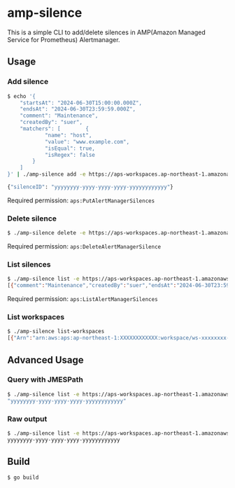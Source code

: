 # amp-silence

This is a simple CLI to add/delete silences in AMP(Amazon Managed Service for Prometheus) Alertmanager.

## Usage

### Add silence

```bash
$ echo '{
    "startsAt": "2024-06-30T15:00:00.000Z",
    "endsAt": "2024-06-30T23:59:59.000Z",
    "comment": "Maintenance",
    "createdBy": "suer",
    "matchers": [        {
            "name": "host",
            "value": "www.example.com",
            "isEqual": true,
            "isRegex": false
        }
    ]
}' | ./amp-silence add -e https://aps-workspaces.ap-northeast-1.amazonaws.com/workspaces/ws-xxxxxxxx-xxxx-xxxx-xxxx-xxxxxxxxxxxx/

{"silenceID": "yyyyyyyy-yyyy-yyyy-yyyy-yyyyyyyyyyyy"}
```

Required permission: `aps:PutAlertManagerSilences`

### Delete silence

```bash
$ ./amp-silence delete -e https://aps-workspaces.ap-northeast-1.amazonaws.com/workspaces/ws-xxxxxxxx-xxxx-xxxx-xxxx-xxxxxxxxxxxx/ -s yyyyyyyy-yyyy-yyyy-yyyy-yyyyyyyyyyyy
```

Required permission: `aps:DeleteAlertManagerSilence`

### List silences

```bash
$ ./amp-silence list -e https://aps-workspaces.ap-northeast-1.amazonaws.com/workspaces/ws-xxxxxxxx-xxxx-xxxx-xxxx-xxxxxxxxxxxx/
[{"comment":"Maintenance","createdBy":"suer","endsAt":"2024-06-30T23:59:59.000Z","id":"xxxxxxxx-xxxx-xxxx-xxxx-xxxxxxxxxxxx","matchers":[{"isEqual":true,"isRegex":false,"name":"host","value":"www.example.com"}],"startsAt":"2024-06-30T15:00:00.000Z","status":{"state":"pending"},"updatedAt":"2024-06-29T10:57:20.518Z"}]
```

Required permission: `aps:ListAlertManagerSilences`

### List workspaces

```bash
$ ./amp-silence list-workspaces
[{"Arn":"arn:aws:aps:ap-northeast-1:XXXXXXXXXXXX:workspace/ws-xxxxxxxx-xxxx-xxxx-xxxx-xxxxxxxxxxxx","CreatedAt":"2024-02-06T08:33:51.749Z","Status":{"StatusCode":"ACTIVE"},"WorkspaceId":"ws-xxxxxxxx-xxxx-xxxx-xxxx-xxxxxxxxxxxx","Alias":"aaaa","KmsKeyArn":null,"Tags":{}}]
```

## Advanced Usage

### Query with JMESPath

```bash
$ ./amp-silence list -e https://aps-workspaces.ap-northeast-1.amazonaws.com/workspaces/ws-xxxxxxxx-xxxx-xxxx-xxxx-xxxxxxxxxxxx/ -q "[0].id"
"yyyyyyyy-yyyy-yyyy-yyyy-yyyyyyyyyyyy"
```

### Raw output

```bash
$ ./amp-silence list -e https://aps-workspaces.ap-northeast-1.amazonaws.com/workspaces/ws-xxxxxxxx-xxxx-xxxx-xxxx-xxxxxxxxxxxx/ -q "[0].id" -r 
yyyyyyyy-yyyy-yyyy-yyyy-yyyyyyyyyyyy
```

## Build

```bash
$ go build
```
